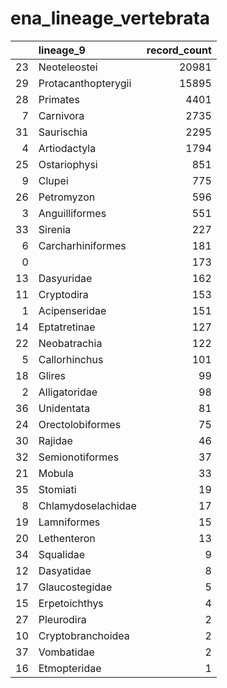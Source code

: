 # ena_lineage_vertebrata
|    | lineage_9           |   record_count |
|---:|:--------------------|---------------:|
| 23 | Neoteleostei        |          20981 |
| 29 | Protacanthopterygii |          15895 |
| 28 | Primates            |           4401 |
|  7 | Carnivora           |           2735 |
| 31 | Saurischia          |           2295 |
|  4 | Artiodactyla        |           1794 |
| 25 | Ostariophysi        |            851 |
|  9 | Clupei              |            775 |
| 26 | Petromyzon          |            596 |
|  3 | Anguilliformes      |            551 |
| 33 | Sirenia             |            227 |
|  6 | Carcharhiniformes   |            181 |
|  0 |                     |            173 |
| 13 | Dasyuridae          |            162 |
| 11 | Cryptodira          |            153 |
|  1 | Acipenseridae       |            151 |
| 14 | Eptatretinae        |            127 |
| 22 | Neobatrachia        |            122 |
|  5 | Callorhinchus       |            101 |
| 18 | Glires              |             99 |
|  2 | Alligatoridae       |             98 |
| 36 | Unidentata          |             81 |
| 24 | Orectolobiformes    |             75 |
| 30 | Rajidae             |             46 |
| 32 | Semionotiformes     |             37 |
| 21 | Mobula              |             33 |
| 35 | Stomiati            |             19 |
|  8 | Chlamydoselachidae  |             17 |
| 19 | Lamniformes         |             15 |
| 20 | Lethenteron         |             13 |
| 34 | Squalidae           |              9 |
| 12 | Dasyatidae          |              8 |
| 17 | Glaucostegidae      |              5 |
| 15 | Erpetoichthys       |              4 |
| 27 | Pleurodira          |              2 |
| 10 | Cryptobranchoidea   |              2 |
| 37 | Vombatidae          |              2 |
| 16 | Etmopteridae        |              1 |